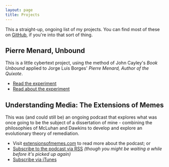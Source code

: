 ```yaml
---
layout: page
title: Projects
---
```


This a straight-up, ongoing list of my projects. You can find most of these on [GitHub](http://github.com/whereof-thereof), if you're into that sort of thing.


## Pierre Menard, Unbound

This is a little cybertext project, using the method of John Cayley's *Book Unbound* applied to Jorge Luis Borges' *Pierre Menard, Author of the Quixote*.

* [Read the experiment](/robsafar.co.uk/MenardUnbound)
* [Read about the experiment](/pierre-menard-author-quixote-unbound)

## Understanding Media: The Extensions of Memes

This was (and could still be) an ongoing podcast that explores what was once going to be the subject of a dissertation of mine - combining the philosophies of McLuhan and Dawkins to develop and explore an evolutionary theory of remediation.

* Visit [extensionsofmemes.com](http://extensionsofmemes.com) to read more about the podcast; or
* [Subscribe to the podcast via RSS](http://feeds.feedburner.com/ExtensionsOfMemes) *(though you might be waiting a while before it's picked up again)*
* [Subscribe via iTunes](https://itunes.apple.com/gb/podcast/understanding-media-extensions/id731044389?lkhj)
